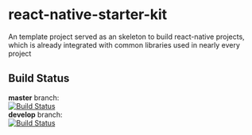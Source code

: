 # react-native-starter-kit

An template project served as an skeleton to build react-native projects, which is already integrated with common libraries used in nearly every project

## Build Status

**master** branch:\
[![Build Status](https://travis-ci.com/thinhtran3588/react-native-starter-kit.svg?branch=master)](https://travis-ci.com/thinhtran3588/react-native-starter-kit)\
**develop** branch:\
[![Build Status](https://travis-ci.com/thinhtran3588/react-native-starter-kit.svg?branch=develop)](https://travis-ci.com/thinhtran3588/react-native-starter-kit)
